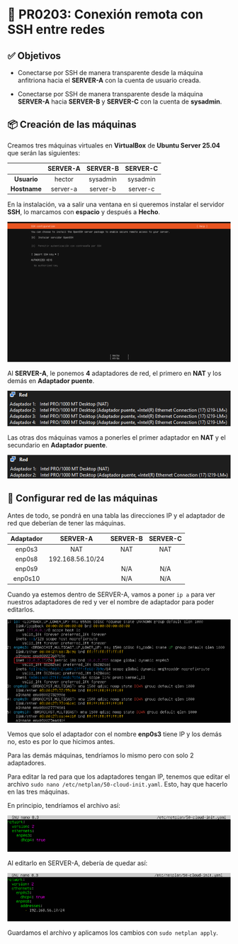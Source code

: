 # 📄 PR0203: Conexión remota con SSH entre redes

## ✅ Objetivos
- Conectarse por SSH de manera transparente desde la máquina anfitriona hacia el **SERVER-A** con la cuenta de usuario creada.

- Conectarse por SSH de manera transparente desde la máquina **SERVER-A** hacia **SERVER-B** y **SERVER-C** con la cuenta de **sysadmin**.

## 📦 Creación de las máquinas
Creamos tres máquinas virtuales en **VirtualBox** de **Ubuntu Server 25.04** que serán las siguientes:

|                | SERVER-A   | SERVER-B   | SERVER-C   |
|:--------------:|:----------:|:----------:|:----------:|
| **Usuario**    | hector     | sysadmin   | sysadmin   |
| **Hostname**   | server-a   | server-b   | server-c   |

En la instalación, va a salir una ventana en si queremos instalar el servidor **SSH**, lo marcamos con **espacio** y después a **Hecho**.

![Instalar SSH](Imagenes/SSH.png)

Al **SERVER-A**, le ponemos **4** adaptadores de red, el primero en **NAT** y los demás en **Adaptador puente**.

![Adaptador red SERVER-A](Imagenes/Red-A.png)

Las otras dos máquinas vamos a ponerles el primer adaptador en **NAT** y el secundario en **Adaptador puente**.

![Adaptador red SERVER-B y C](Imagenes/Red-BC.png)

## 🔧 Configurar red de las máquinas
Antes de todo, se pondrá en una tabla las direcciones IP y el adaptador de red que deberían de tener las máquinas.

| Adaptador    | SERVER-A           | SERVER-B   | SERVER-C   |
|:------------:|:------------------:|:----------:|:----------:|
| enp0s3       | NAT                | NAT        | NAT        |
| enp0s8       | 192.168.56.10/24   |            |            |
| enp0s9       |                    | N/A        | N/A        |
| enp0s10      |                    | N/A        | N/A        |

Cuando ya estemos dentro de SERVER-A, vamos a poner `ip a` para ver nuestros adaptadores de red y ver el nombre de adaptador para poder editarlos.

![ip a SERVER-A](Imagenes/ipa-A.png)

Vemos que solo el adaptador con el nombre **enp0s3** tiene IP y los demás no, esto es por lo que hicimos antes.

Para las demás máquinas, tendríamos lo mismo pero con solo 2 adaptadores.

Para editar la red para que los adaptadores tengan IP, tenemos que editar el archivo `sudo nano /etc/netplan/50-cloud-init.yaml`. Esto, hay que hacerlo en las tres máquinas.

En principio, tendríamos el archivo así:

![Editar redes](Imagenes/netplan.png)

Al editarlo en SERVER-A, debería de quedar así:

![Poner IP](Imagenes/editarNetplan.png)

Guardamos el archivo y aplicamos los cambios con `sudo netplan apply`.